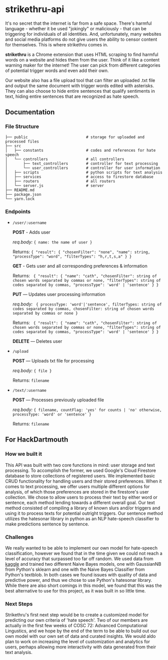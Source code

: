 # strikethru-api

It's no secret that the internet is far from a safe space. There's harmful language - whether it be used "jokingly" or maliciously - that can be triggering for individuals of all identities. And, unfortunately, many websites and social media platforms do not give users the ability to censor content for themselves. This is where strikethru comes in.

**strikethru** is a Chrome extension that uses HTML scraping to find harmful words on a website and hides them from the user. Think of it like a content warning maker for the internet! The user can pick from different categories of potential trigger words and even add their own.

Our website also has a file upload tool that can filter an uploaded .txt file and output the same document with trigger words edited with asterisks. They can also choose to hide entire sentences that qualify sentiments in text, hiding entire sentences that are recognized as hate speech.

## Documentation
### File Structure
```
├── public                          # storage for uploaded and processed files
├── src
│   ├── constants                   # codes and references for hate speech
│   └── controllers                 # all controllers
│       ├── text_controllers        # controller for text processing
│       └── user_controllers        # controller for user information
│   ├── scripts                     # python scripts for text analysis
│   ├── services                    # access to firestore database
│   ├── routers                     # all routers
│   └── server.js                   # server
├── README.md
├── package.json
└── yarn.lock
```
### Endpoints
* `/user/:username`
  
  **POST** - Adds user 
  
  *req.body:* `{ name: the name of user }`
  
  Returns: `{ "result": { "chosenFilter": "none", "name": string, "processType": "word", "filterTypes": "h,r,t,s,a" } }`
  
  **GET** - Gets user and all corresponding preferences & information
  
  Returns: ` { "result": { "name": "cath", "chosenFilter": string of chosen words separated by commas or none, "filterTypes": string of codes separated by commas, "processType": 'word' | 'sentence' } }`
  
    **PUT** — Updates user processing information
  
  *req.body:* ` { processType: 'word'|'sentence', filterTypes: string of codes separated by commas, chosenFilter: string of chosen words separated by commas or none }`
  
  Returns: ` { "result": { "name": "cath", "chosenFilter": string of chosen words separated by commas or none, "filterTypes": string of codes separated by commas, "processType": 'word' | 'sentence' } }`
  
    **DELETE** — Deletes user
  
    
 * `/upload`
  
    **POST** — Uploads txt file for processing 
    
   *req.body:* `{ file }`
    
   Returns: `filename`
    
 * `/text/:username`

    **POST** — Processes previously uploaded file 
    
   *req.body:* `{ filename, countFlag: 'yes' for counts | 'no' otherwise, processType: 'word' or 'sentence' }`

   Returns: `filename`
  
## For HackDartmouth
### How we built it
This API was built with two core functions in mind: user storage and text processing. To accomplish the former, we used Google's Cloud Firestore database to store collections of registered users. We implemented basic CRUD functionality for handling users and their stored preferences. When it comes to text processing, we offer users multiple different options for analysis, of which those preferences are stored in the firestore's user collection. We chose to allow users to process their text by either word or sentence, each method lending towards a different overall goal. Our text method consisted of compiling a library of known slurs and/or triggers and using it to process texts for potential outright triggers. Our sentence method utilizes the hatesonar library in python as an NLP hate-speech classifier to make predictions sentence by sentence.

### Challenges
We really wanted to be able to implement our own model for hate-speech classification, however we found that in the time given we could not reach a level of accuracy that surpassed too far off random. We used data from [kaggle](https://www.kaggle.com/usharengaraju/dynamically-generated-hate-speech-dataset) and trained two different Naive Bayes models, one with GaussianNB from Python's sklearn and one with the Naive Bayes Classifier from Python's textblob. In both cases we found issues with quality of data and predictive power, and thus we chose to use Python's hatesonar library. While there are also short comings in this model, we found that this was the best alternative to use for this project, as it was built in so little time.

### Next Steps
Strikethru's first next step would be to create a customized model for predicting our own criteria of 'hate speech'. Two of our members are actually in the first few weeks of COSC 72: Advanced Computational Lingustics, and we hope by the end of the term to be able to build out our own model with our own set of data and curated insights. We would aldo plan to work on increasing the level of customization and analytics for users, perhaps allowing more interactivity with data generated from their text analysis.
